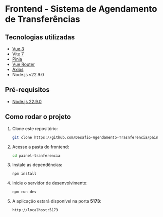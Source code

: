 
# Frontend - Sistema de Agendamento de Transferências

## Tecnologias utilizadas
- [Vue 3](https://vuejs.org/)
- [Vite 7](https://vitejs.dev/)
- [Pinia](https://pinia.vuejs.org/)
- [Vue Router](https://router.vuejs.org/)
- [Axios](https://axios-http.com/)
- Node.js v22.9.0

## Pré-requisitos
- [Node.js 22.9.0](https://nodejs.org/en/)

## Como rodar o projeto
1. Clone este repositório:
   ```bash
   git clone https://github.com/Desafio-Agendamento-Trasnferencia/painel-tranferencia.git
   ```
2. Acesse a pasta do frontend:
   ```bash
   cd painel-tranferencia
   ```
3. Instale as dependências:
   ```bash
   npm install
   ```
4. Inicie o servidor de desenvolvimento:
   ```bash
   npm run dev
   ```
5. A aplicação estará disponível na porta **5173**:
   ```
   http://localhost:5173
   ```
